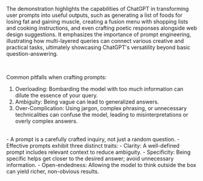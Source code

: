 The demonstration highlights the capabilities of ChatGPT in transforming user prompts into useful outputs, such as generating a list of foods for losing fat and gaining muscle, creating a fusion menu with shopping lists and cooking instructions, and even crafting poetic responses alongside web design suggestions. It emphasizes the importance of prompt engineering, illustrating how multi-layered queries can connect various creative and practical tasks, ultimately showcasing ChatGPT's versatility beyond basic question-answering. 

<br>

Common pitfalls when crafting prompts:

1. Overloading: Bombarding the model with too much information can dilute the essence of your query.
2. Ambiguity: Being vague can lead to generalized answers.
3. Over-Complication: Using jargon, complex phrasing, or unnecessary technicalities can confuse the model, leading to misinterpretations or overly complex answers.


<br>
- A prompt is a carefully crafted inquiry, not just a random question.
- Effective prompts exhibit three distinct traits:
  - Clarity: A well-defined prompt includes relevant context to reduce ambiguity.
  - Specificity: Being specific helps get closer to the desired answer; avoid unnecessary information.
  - Open-endedness: Allowing the model to think outside the box can yield richer, non-obvious results.
